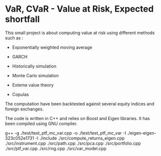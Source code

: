 # VaR, CVaR  - Value at Risk, Expected shortfall 


This small project is about computing value at risk using different methods such as :

- Exponentially weighted moving average

- GARCH

- Historically simulation

- Monte Carlo simulation

- Exteme value theory

- Copulas

The computation have been backtested against several equity indices and foreign exchanges.

The code is written in C++ and relies on Boost and Eigen libraries. It has been compiled using GNU compiler.

g++ -g ./test/test_ptf_mc_var.cpp -o ./test/test_ptf_mc_var -I ./eigen-eigen-323c052e1731 -I ./include ./src/compute_returns_eigen.cpp ./src/instrument.cpp ./src/path.cpp ./src/pca.cpp ./src/portfolio.cpp ./src/ptf_var.cpp ./src/rng.cpp ./src/var_model.cpp
